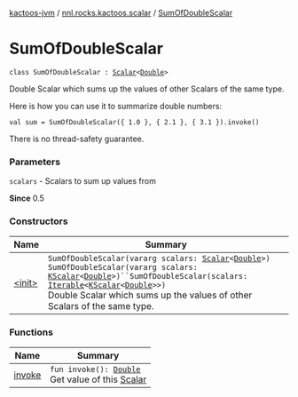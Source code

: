 [kactoos-jvm](../../index.md) / [nnl.rocks.kactoos.scalar](../index.md) / [SumOfDoubleScalar](./index.md)

# SumOfDoubleScalar

`class SumOfDoubleScalar : `[`Scalar`](../../nnl.rocks.kactoos/-scalar/index.md)`<`[`Double`](https://kotlinlang.org/api/latest/jvm/stdlib/kotlin/-double/index.html)`>`

Double Scalar which sums up the values of other Scalars of the same type.

Here is how you can use it to summarize double numbers:

`val sum = SumOfDoubleScalar({ 1.0 }, { 2.1 }, { 3.1 }).invoke()`

There is no thread-safety guarantee.

### Parameters

`scalars` - Scalars to sum up values from

**Since**
0.5

### Constructors

| Name | Summary |
|---|---|
| [&lt;init&gt;](-init-.md) | `SumOfDoubleScalar(vararg scalars: `[`Scalar`](../../nnl.rocks.kactoos/-scalar/index.md)`<`[`Double`](https://kotlinlang.org/api/latest/jvm/stdlib/kotlin/-double/index.html)`>)`<br>`SumOfDoubleScalar(vararg scalars: `[`KScalar`](../../nnl.rocks.kactoos/-k-scalar.md)`<`[`Double`](https://kotlinlang.org/api/latest/jvm/stdlib/kotlin/-double/index.html)`>)``SumOfDoubleScalar(scalars: `[`Iterable`](https://kotlinlang.org/api/latest/jvm/stdlib/kotlin.collections/-iterable/index.html)`<`[`KScalar`](../../nnl.rocks.kactoos/-k-scalar.md)`<`[`Double`](https://kotlinlang.org/api/latest/jvm/stdlib/kotlin/-double/index.html)`>>)`<br>Double Scalar which sums up the values of other Scalars of the same type. |

### Functions

| Name | Summary |
|---|---|
| [invoke](invoke.md) | `fun invoke(): `[`Double`](https://kotlinlang.org/api/latest/jvm/stdlib/kotlin/-double/index.html)<br>Get value of this [Scalar](../../nnl.rocks.kactoos/-scalar/index.md) |
